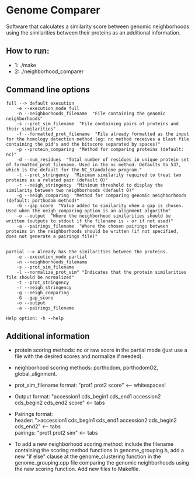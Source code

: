 # Genome Comparer

Software that calculates a similarity score between genomic neighborhoods using the similarities between their proteins as
an additional information.  

## How to run:  

- 1: ./make  
- 2: ./neighborhood_comparer <full or partial> <args according to chosen mode>  


## Command line options
```
full --> default execution  
    -e --execution_mode full    
    -n --neighborhoods_filename  "File containing the genomic neighborhoods"   
    -s --prot_sim_filename  "File containing pairs of proteins and their similarities"  
    -f --formatted_prot_filename  "File already formatted as the input for the homology detection method (eg: nc method receives a blast file containing the pid's and the bitscore separated by spaces)"  
    -p --protein_comparing  "Method for comparing proteins (default: nc)"  
    -d --num_residues  "Total number of residues in unique protein set of formatted_prot_filename. Used in the nc method. Defaults to 537, which is the default for the NC_Standalone program."  
    -t --prot_stringency  "Minimum similarity required to treat two proteins as a related pair (default 0)"  
    -r --neigh_stringency  "Minimum threshold to display the similarity between two neighborhoods (default 0)"  
    -g --neigh_comparing  "Method for comparing genomic neighborhoods (default: porthodom method)"  
    -G --gap_score  "Value added to similarity when a gap is chosen. Used when the neigh_comparing option is an alignment algorithm"  
    -o --output  "Where the neighborhood similarities should be written (outputs to stdout if the filename is - or if not used)"  
    -a --pairings_filename  "Where the chosen pairings between proteins in the neighborhoods should be written (if not specified, does not generate a pairings file)"  


partial --> Already has the similarities between the proteins.  
    -e --execution_mode partial    
    -n --neighborhoods_filename    
    -s --prot_sim_filename    
    -l --normalize_prot_sim" "Indicates that the protein similarities file should be normalized"  
    -t --prot_stringency  
    -r --neigh_stringency  
    -g --neigh_comparing  
    -G --gap_score  
    -o --output  
    -a --pairings_filename  

Help option: -h --help  
```
## Additional information
* protein scoring methods: nc or raw score in the partial mode (just use a file with the desired scores and normalize if needed).

* neighborhood scoring methods: porthodom, porthodomO2, global_alignment.

* prot_sim_filename format: "prot1 prot2 score" <-- whitespaces!

* Output format: "accession1    cds_begin1    cds_end1    accession2    cds_begin2    cds_end2    score" <-- tabs

* Pairings format:  
  header: ">accession1    cds_begin1    cds_end1    accession2    cds_begin2    cds_end2" <-- tabs  
  pairings: "prot1 prot2 sim" <-- tabs

* To add a new neighborhood scoring method: include the filename containing the scoring method functions in genome_grouping.h,
add a new "if else" clause at the genome_clustering function in the genome_grouping.cpp file comparing the genomic neighborhoods using the new scoring function. Add new files to Makefile.
